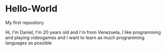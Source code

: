 # Hello-World
My first repository

Hi, I'm Daniel, I'm 20 years old and i'm from Venezuela, I like programming and playing videogames and I want to learn as much programming languages as possible
